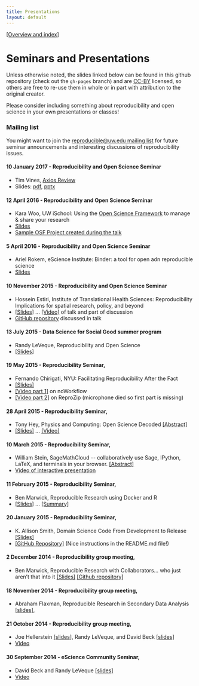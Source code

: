 ```yaml
---
title: Presentations
layout: default
---
```


[[Overview and index]](index.html)

# Seminars and Presentations

Unless otherwise noted, the slides linked below can be found in this github
repository (check out the `gh-pages` branch)
and are  [CC-BY](https://creativecommons.org/licenses/by/3.0/us/)
licensed, so others are free to re-use them in whole
or in part with attribution to the original creator.

Please consider including something about reproducibility and open science in
your own presentations or classes!


### Mailing list

You might want to join the [reproducible@uw.edu mailing
list](http://mailman11.u.washington.edu/mailman/listinfo/reproducible)
for future seminar announcements and interesting discussions of
reproducibility issues.

#### 10 January 2017 - Reproducibility and Open Science Seminar

- Tim Vines, [Axios Review](http://axiosreview.org/)
- Slides: [pdf](slides/vines_20170110.pdf), [pptx](slides/vines_20170110.pptx)

#### 12 April 2016 - Reproducibility and Open Science Seminar

- Kara Woo, UW iSchool: Using the [Open Science Framework](https://osf.io/)
  to manage & share your research
- [Slides](http://karawoo.com/escience-osf-seminar/osf_talk_20160412.html)
- [Sample OSF Project created during the talk](https://osf.io/2ktnc/)

#### 5 April 2016 - Reproducibility and Open Science Seminar

- Ariel Rokem, eScience Institute: Binder: a tool for open adn reproducible science
- [Slides](http://arokem.github.io/2016-03-28-binder/#1)


#### 10 November 2015 - Reproducibility and Open Science Seminar

  - Hossein Estiri, Institute of Translational Health Sciences:
    Reproducibility Implications for spatial research, policy, and beyond
  - [[Slides]](slides/estiri_10nov2015.pdf) ... [[Video]](https://uw.hosted.panopto.com/Panopto/Pages/Viewer.aspx?id=141e9f25-6c10-df86-be49-4b3735bfc7a4)
    of talk and part of discussion
  - [GitHub repository](https://github.com/anonREAuthor/hhLocation) discussed in talk

#### 13 July 2015 - Data Science for Social Good summer program

  - Randy LeVeque, Reproducibility and Open Science
  - [[Slides]](slides/leveque_13july2015.pdf)

#### 19 May 2015 - Reproducibility Seminar,

  - Fernando Chirigati, NYU: Facilitating Reproducibility After the Fact
  - [[Slides]](slides/chirigati_19may2015.pdf)
  - [[Video part 1]](https://panopto.uw.edu/Panopto/Pages/Viewer.aspx?id=476041de-2225-773c-2361-1d902e70d2d8) on noWorkflow
  - [[Video part 2]](https://panopto.uw.edu/Panopto/Pages/Viewer.aspx?id=2b52fcef-65ed-7649-ad8e-7b4d07dbc341)
    on ReproZip  (microphone died so first part is missing)

#### 28 April 2015 - Reproducibility Seminar,

  - Tony Hey, Physics and Computing: Open Science Decoded
    [[Abstract]](slides/hey_flyer_2015.pdf)
  - [[Slides]](slides/hey_20150428.pdf) ...
    [[Video]](https://panopto.uw.edu/Panopto/Pages/Viewer.aspx?id=be634e30-b4f6-e5b1-5ede-c1070d847b30)

#### 10 March 2015 - Reproducibility Seminar,

  - William Stein, SageMathCloud --  collaboratively use Sage, IPython,
    LaTeX, and terminals in your browser.
    [[Abstract]](slides/wstein_abstract_10mar2015.txt)
  - [Video of interactive
    presentation](https://www.youtube.com/watch?v=_ff2HdME8MI&feature=youtu.be)


#### 11 February 2015 - Reproducibility Seminar,

  - Ben Marwick, Reproducible Research using Docker and R
  - [[Slides]](http://benmarwick.github.io/UW-eScience-docker-for-reproducible-research/#1)
    ... [[Summary]](https://github.com/benmarwick/UW-eScience-docker-for-reproducible-research/blob/master/escience_docker_for_reproducbility.Rmd)

#### 20 January 2015 - Reproducibility Seminar,

  - K. Allison Smith, Domain Science Code From Development to Release
    [[Slides]](slides/smith_20150120.pdf)
  - [[GitHub Repository]](https://github.com/kallisons/NOAH_LSM_Mussel_v2.0/tree/v2.0)
    (Nice instructions in the README.md file!)

#### 2 December 2014 - Reproducibility group meeting,

  - Ben Marwick, Reproducible Research with Collaborators... who just aren’t
    that into it
    [[Slides]](http://benmarwick.github.io/UW-eScience-reproducibility-collaboration)
    [[Github repository]](https://github.com/benmarwick/UW-eScience-reproducibility-collaboration)


#### 18 November 2014 - Reproducibility group meeting,

  - Abraham Flaxman, Reproducible Research in Secondary Data Analysis [[slides]](slides/flaxman_18nov2014.pptx),


#### 21 October 2014 - Reproducibility group meeting,

  - Joe Hellerstein [[slides]](slides/hellerstein_20141021.pptx),
    Randy LeVeque, and David Beck [[slides]](slides/beck_20141021.pptx)
  - [Video](https://panopto.uw.edu/Panopto/Pages/Viewer.aspx?id=e5466fb6-2b93-4d78-2063-5a7b69f5d1a9)


#### 30 September 2014 - eScience Community Seminar,

   - David Beck and Randy LeVeque  [[slides]](slides/CommunitySeminar_30sep2014.pdf)
   - [Video](https://panopto.uw.edu/Panopto/Pages/Viewer.aspx?id=71cf12ec-3ecd-4960-8412-579766fd8655)
